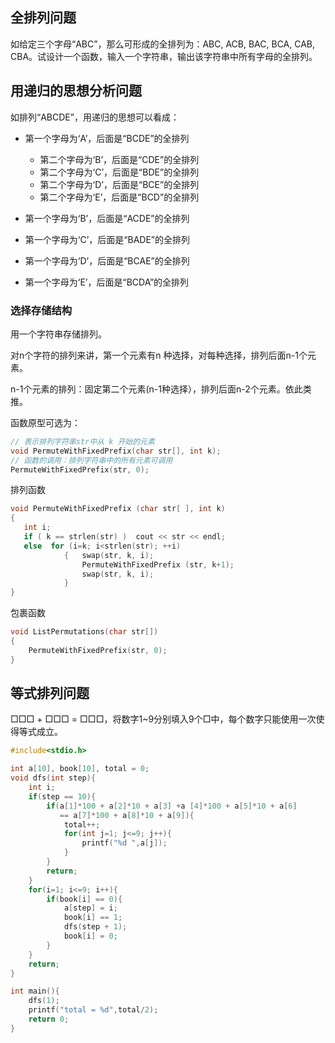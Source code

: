 ## 全排列问题

如给定三个字母“ABC”，那么可形成的全排列为：ABC, ACB, BAC, BCA, CAB, CBA。试设计一个函数，输入一个字符串，输出该字符串中所有字母的全排列。

## 用递归的思想分析问题

如排列“ABCDE”，用递归的思想可以看成：

- 第一个字母为‘A’，后面是“BCDE”的全排列

  - 第二个字母为‘B’，后面是“CDE”的全排列
  - 第二个字母为‘C’，后面是“BDE”的全排列
  - 第二个字母为‘D’，后面是“BCE”的全排列
  - 第二个字母为‘E’，后面是“BCD”的全排列
- 第一个字母为‘B’，后面是“ACDE”的全排列
- 第一个字母为‘C’，后面是“BADE”的全排列
- 第一个字母为‘D’，后面是“BCAE”的全排列
- 第一个字母为‘E’，后面是“BCDA”的全排列

### 选择存储结构

用一个字符串存储排列。

对n个字符的排列来讲，第一个元素有n 种选择，对每种选择，排列后面n-1个元素。

n-1个元素的排列：固定第二个元素(n-1种选择），排列后面n-2个元素。依此类推。

函数原型可选为：

```c++
// 表示排列字符串str中从 k 开始的元素
void PermuteWithFixedPrefix(char str[], int k);
// 函数的调用：排列字符串中的所有元素可调用
PermuteWithFixedPrefix(str, 0);
```
排列函数
```c++
void PermuteWithFixedPrefix (char str[ ], int k)
{  
   int i;
   if ( k == strlen(str) )  cout << str << endl;
   else  for (i=k; i<strlen(str); ++i)
            {   swap(str, k, i);
                PermuteWithFixedPrefix (str, k+1);
                swap(str, k, i);
            }
}
```
包裹函数

```c++
void ListPermutations(char str[])
{
    PermuteWithFixedPrefix(str, 0);
}
```
## 等式排列问题

□□□ + □□□ = □□□，将数字1~9分别填入9个□中，每个数字只能使用一次使得等式成立。

```c
#include<stdio.h>

int a[10], book[10], total = 0;
void dfs(int step){
  	int i;
  	if(step == 10){
      	if(a[1]*100 + a[2]*10 + a[3] +a [4]*100 + a[5]*10 + a[6]
           == a[7]*100 + a[8]*10 + a[9]){
          	total++;
          	for(int j=1; j<=9; j++){
              	printf("%d ",a[j]);
          	}
      	}
      	return;
  	}
  	for(i=1; i<=9; i++){
      	if(book[i] == 0){
          	a[step] = i;
          	book[i] == 1;
          	dfs(step + 1);
          	book[i] = 0;
      	}
  	}
  	return;
}

int main(){
  	dfs(1);
  	printf("total = %d",total/2);
  	return 0;
}
```